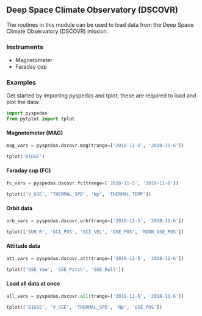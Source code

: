 
## Deep Space Climate Observatory (DSCOVR)
The routines in this module can be used to load data from the Deep Space Climate Observatory (DSCOVR) mission. 

### Instruments
- Magnetometer
- Faraday cup

### Examples
Get started by importing pyspedas and tplot; these are required to load and plot the data:

```python
import pyspedas
from pytplot import tplot
```

#### Magnetometer (MAG)

```python
mag_vars = pyspedas.dscovr.mag(trange=['2018-11-5', '2018-11-6'])

tplot('B1GSE')
```

#### Faraday cup (FC)

```python
fc_vars = pyspedas.dscovr.fc(trange=['2018-11-5', '2018-11-6'])

tplot(['V_GSE', 'THERMAL_SPD', 'Np', 'THERMAL_TEMP'])
```

#### Orbit data

```python
orb_vars = pyspedas.dscovr.orb(trange=['2018-11-5', '2018-11-6'])

tplot(['SUN_R', 'GCI_POS', 'GCI_VEL', 'GSE_POS', 'MOON_GSE_POS'])
```

#### Attitude data

```python
att_vars = pyspedas.dscovr.att(trange=['2018-11-5', '2018-11-6'])

tplot(['GSE_Yaw', 'GSE_Pitch', 'GSE_Roll'])
```

#### Load all data at once

```python
all_vars = pyspedas.dscovr.all(trange=['2018-11-5', '2018-11-6'])

tplot(['B1GSE', 'V_GSE', 'THERMAL_SPD', 'Np', 'GSE_POS'])
```
